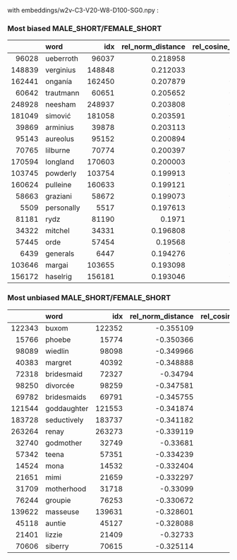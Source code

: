 with embeddings/w2v-C3-V20-W8-D100-SG0.npy :
 
### Most biased MALE_SHORT/FEMALE_SHORT 
 |        | word       |    idx |   rel_norm_distance |   rel_cosine_similarity |   freq |
|-------:|:-----------|-------:|--------------------:|------------------------:|-------:|
|  96028 | ueberroth  |  96037 |            0.218958 |                0.350267 |    116 |
| 148839 | verginius  | 148848 |            0.212033 |                0.2974   |     56 |
| 162441 | onganía    | 162450 |            0.207879 |                0.337218 |     48 |
|  60642 | trautmann  |  60651 |            0.205652 |                0.306873 |    245 |
| 248928 | neesham    | 248937 |            0.203808 |                0.334788 |     23 |
| 181049 | simović    | 181058 |            0.203591 |                0.308065 |     40 |
|  39869 | arminius   |  39878 |            0.203113 |                0.320159 |    476 |
|  95143 | aureolus   |  95152 |            0.200894 |                0.302719 |    117 |
|  70765 | lilburne   |  70774 |            0.200397 |                0.300495 |    191 |
| 170594 | longland   | 170603 |            0.200003 |                0.311376 |     44 |
| 103745 | powderly   | 103754 |            0.199913 |                0.301229 |    102 |
| 160624 | pulleine   | 160633 |            0.199121 |                0.311913 |     49 |
|  58663 | graziani   |  58672 |            0.199073 |                0.308204 |    258 |
|   5509 | personally |   5517 |            0.197613 |                0.247665 |   9050 |
|  81181 | rydz       |  81190 |            0.1971   |                0.327862 |    153 |
|  34322 | mitchel    |  34331 |            0.196808 |                0.320967 |    610 |
|  57445 | orde       |  57454 |            0.19568  |                0.311716 |    267 |
|   6439 | generals   |   6447 |            0.194276 |                0.315373 |   7422 |
| 103646 | margai     | 103655 |            0.193098 |                0.313523 |    102 |
| 156172 | haselrig   | 156181 |            0.193046 |                0.313969 |     51 | 
### Most unbiased MALE_SHORT/FEMALE_SHORT 
 |        | word        |    idx |   rel_norm_distance |   rel_cosine_similarity |   freq |
|-------:|:------------|-------:|--------------------:|------------------------:|-------:|
| 122343 | buxom       | 122352 |           -0.355109 |               -0.379062 |     77 |
|  15766 | phoebe      |  15774 |           -0.350366 |               -0.385926 |   2057 |
|  98089 | wiedlin     |  98098 |           -0.349966 |               -0.395015 |    112 |
|  40383 | margret     |  40392 |           -0.348888 |               -0.410131 |    467 |
|  72318 | bridesmaid  |  72327 |           -0.34794  |               -0.383814 |    184 |
|  98250 | divorcée    |  98259 |           -0.347581 |               -0.388618 |    111 |
|  69782 | bridesmaids |  69791 |           -0.345755 |               -0.400431 |    195 |
| 121544 | goddaughter | 121553 |           -0.341874 |               -0.367565 |     78 |
| 183728 | seductively | 183737 |           -0.341182 |               -0.364471 |     39 |
| 263264 | renay       | 263273 |           -0.339119 |               -0.412418 |     21 |
|  32740 | godmother   |  32749 |           -0.33681  |               -0.363548 |    658 |
|  57342 | teena       |  57351 |           -0.334239 |               -0.378902 |    268 |
|  14524 | mona        |  14532 |           -0.332404 |               -0.395692 |   2323 |
|  21651 | mimi        |  21659 |           -0.332297 |               -0.366585 |   1262 |
|  31709 | motherhood  |  31718 |           -0.33099  |               -0.385178 |    691 |
|  76244 | groupie     |  76253 |           -0.330672 |               -0.352038 |    169 |
| 139622 | masseuse    | 139631 |           -0.328601 |               -0.333218 |     62 |
|  45118 | auntie      |  45127 |           -0.328088 |               -0.353677 |    393 |
|  21401 | lizzie      |  21409 |           -0.32733  |               -0.370713 |   1281 |
|  70606 | siberry     |  70615 |           -0.325114 |               -0.414269 |    192 |
